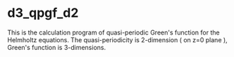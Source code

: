 # d3_qpgf_d2
This is the calculation program of quasi-periodic Green's function for the Helmholtz equations. The quasi-periodicity is 2-dimension ( on z=0 plane ), Green's function is 3-dimensions. 
